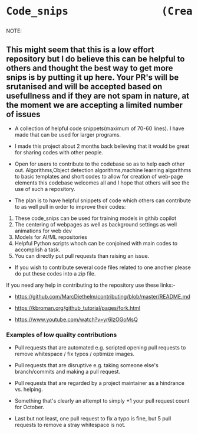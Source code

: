 <h1><pre>Code_snips               (Created at 2021-05-16)</pre></h1>



NOTE:
<h2>This might seem that this is a low effort repository but I do believe this can be helpful to others and thought the best way to get more snips is by putting it up here.
Your PR's will be srutanised and will be accepted based on usefullness and if they are not spam in nature, at the moment we are accepting a limited number of issues</h2>
  
  
  
 - A collection of helpful code snippets(maximum of 70-60 lines). I have made that can be used for larger programs. 

 - I made this project about 2 months back believing that it would be great for sharing codes with other people.
 
 - Open for users to contribute to the codebase so as to help each other out. Algorithms,Object detection algorithms,machine learning algorithms to basic templates and short codes to allow for creation of web-page elements this codebase welcomes all and I hope that others will see the use of such a repository.
 - The plan is to have helpful snippets of code which others can contribute to as well pull in order to improve their codes:
  1. These code_snips can be used for training models in githib copilot
  2. The centering of webpages as well as background settings as well animations for web dev
  3. Models for AI/ML repositories
  4. Helpful Python scripts whoch can be conjoined with main codes to accomplish a task.
  5. You can directly put pull requests than raising an issue.
 
 


 - If you wish to contribute several code files related to one another please do put these codes into a zip file.

 If you need any help in contributing to the repository use these links:-

 - https://github.com/MarcDiethelm/contributing/blob/master/README.md

 - https://kbroman.org/github_tutorial/pages/fork.html

 - https://www.youtube.com/watch?v=yr6IzOGoMsQ


### Examples of low quailty contributions

+ Pull requests that are automated e.g. scripted opening pull requests to remove whitespace / fix typos / optimize images.

+ Pull requests that are disruptive e.g. taking someone else's branch/commits and making a pull request.

+ Pull requests that are regarded by a project maintainer as a hindrance vs. helping.

+ Something that's clearly an attempt to simply +1 your pull request count for October.

+ Last but not least, one pull request to fix a typo is fine, but 5 pull requests to remove a stray whitespace is not.
